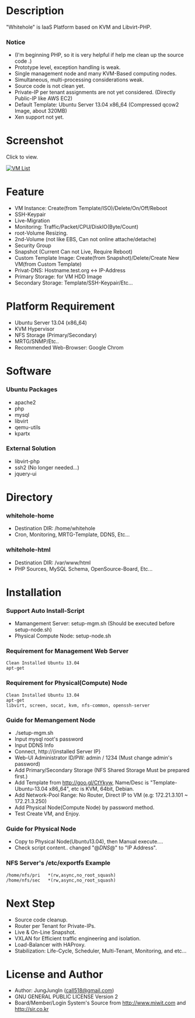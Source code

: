 Description
===========

"Whitehole" is IaaS Platform based on KVM and Libvirt-PHP.

### Notice

* (I'm beginning PHP, so it is very helpful if help me clean up the source code .)
* Prototype level, exception handling is weak.
* Single management node and many KVM-Based computing nodes.
* Simultaneous, multi-processing considerations weak.
* Source code is not clean yet.
* Private-IP per tenant assignments are not yet considered. (Directly Public-IP like AWS EC2)
* Default Template: Ubuntu Server 13.04 x86_64 (Compressed qcow2 Image, about 320MB)
* Xen support not yet.

Screenshot
==========

Click to view.

[![VM List](https://raw.github.com/call518/whitehole/master/screenshot/screenshot-whitehole-1.PNG)](https://raw.github.com/call518/whitehole/master/screenshot/screenshot-whitehole-1.PNG)

Feature
=======

* VM Instance: Create(from Template/ISO)/Delete/On/Off/Reboot
* SSH-Keypair
* Live-Migration
* Monitoring: Traffic/Packet/CPU/DiskIO(Byte/Count)
* root-Volume Resizing.
* 2nd-Volume (not like EBS, Can not online attache/detache)
* Security Group
* Snapshot (Current Can not Live, Require Reboot)
* Custom Template Image: Create(from Snapshot)/Delete/Create New VM(from Custom Template)
* Privat-DNS: Hostname.test.org <-> IP-Address
* Primary Storage: for VM HDD Image
* Secondary Storage: Template/SSH-Keypair/Etc...


Platform Requirement
====================

* Ubuntu Server 13.04 (x86_64)
* KVM Hypervisor
* NFS Storage (Primary/Secondary)
* MRTG/SNMP/Etc..
* Recommended Web-Browser: Google Chrom

Software
========

### Ubuntu Packages

* apache2
* php
* mysql
* libvirt
* qemu-utils
* kpartx

### External Solution

* libvirt-php
* ssh2 (No longer needed...)
* jquery-ui

Directory
=========

### whitehole-home

* Destination DIR: /home/whitehole
* Cron, Monitoring, MRTG-Template, DDNS, Etc...

### whitehole-html

* Destination DIR: /var/www/html
* PHP Sources, MySQL Schema, OpenSource-Board, Etc...

Installation
============

### Support Auto Install-Script

* Mamangement Server: setup-mgm.sh (Should be executed before setup-node.sh)
* Physical Compute Node: setup-node.sh

### Requirement for Management Web Server

	Clean Installed Ubuntu 13.04
	apt-get

### Requirement for Physical(Compute) Node

	Clean Installed Ubuntu 13.04
	apt-get
	libvirt, screen, socat, kvm, nfs-common, openssh-server

### Guide for Memangement Node

* ./setup-mgm.sh
* Input mysql root's password
* Input DDNS Info
* Connect, http://{installed Server IP}
* Web-UI Administrator ID/PW: admin / 1234 (Must change admin's password)
* Add Primary/Secondary Storage (NFS Shared Storage Must be prepared first.)
* Add Template from http://goo.gl/CtYkyw, Name/Desc is "Template-Ubuntu-13.04 x86_64", etc is KVM, 64bit, Debian.
* Add Network-Pool Range: No Router, Direct IP to VM (e.g: 172.21.3.101 ~ 172.21.3.250)
* Add Physical Node(Compute Node) by password method.
* Test Create VM, and Enjoy.

### Guide for Physical Node

* Copy to Physical Node(Ubuntu13.04), then  Manual execute....
* Check script content.. changed "@_DNS_@" to "IP Address".

### NFS Server's /etc/exportfs Example

	/home/nfs/pri   *(rw,async,no_root_squash)
	/home/nfs/sec   *(rw,async,no_root_squash)

Next Step
=========

* Source code cleanup.
* Router per Tenant for Private-IPs.
* Live & On-Line Snapshot.
* VXLAN for Efficient traffic engineering and isolation.
* Load-Balancer with HAProxy.
* Stabilization: Life-Cycle, Scheduler, Multi-Tenant, Monitoring, and etc...

License and Author
==================

* Author: JungJungIn (<call518@gmail.com>)
* GNU GENERAL PUBLIC LICENSE Version 2
* Board/Member/Login System's Source from http://www.miwit.com and http://sir.co.kr
